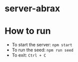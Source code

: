 # server-abrax

# How to run

* To start the server: `npm start`
* To run the seed: `npm run seed`
* To exit: `Ctrl + C`
